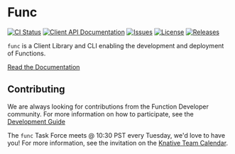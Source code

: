 # Func

[![CI Status](https://github.com/knative-sandbox/kn-plugin-func/actions/workflows/ci.yaml/badge.svg)](https://github.com/knative-sandbox/kn-plugin-func/actions/workflows/ci.yaml)
[![Client API Documentation](https://pkg.go.dev/badge/knative.dev/kn-plugin-func?utm_source=godoc)](https://pkg.go.dev/knative.dev/kn-plugin-func)
[![Issues](https://img.shields.io/github/issues/knative-sandbox/kn-plugin-func.svg)](https://github.com/knative-sandbox/kn-plugin-func/issues)
[![License](https://img.shields.io/github/license/knative-sandbox/kn-plugin-func)](https://github.com/knative-sandbox/kn-plugin-func/blob/main/LICENSE)
[![Releases](https://img.shields.io/github/v/release/knative-sandbox/kn-plugin-func.svg?label=Release)](https://github.com/knative-sandbox/kn-plugin-func/releases)

`func` is a Client Library and CLI enabling the development and deployment of Functions.

[Read the Documentation](docs/README.md)

## Contributing

We are always looking for contributions from the Function Developer community.  For more information on how to participate, see the [Development Guide](docs/DEVELOPMENT.md)

The `func` Task Force meets @ 10:30 PST every Tuesday, we'd love to have you! For more information, see the invitation on the [Knative Team Calendar](https://calendar.google.com/calendar/u/0/embed?src=knative.team_9q83bg07qs5b9rrslp5jor4l6s@group.calendar.google.com).
